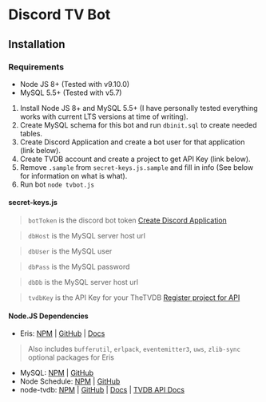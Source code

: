 # Discord TV Bot

## Installation

### Requirements
* Node JS 8+ (Tested with v9.10.0)
* MySQL 5.5+ (Tested with v5.7)

1. Install Node JS 8+ and MySQL 5.5+ (I have personally tested everything works with current LTS versions at time of writing).
2. Create MySQL schema for this bot and run `dbinit.sql` to create needed tables.
3. Create Discord Application and create a bot user for that application (link below).
4. Create TVDB account and create a project to get API Key (link below).
5. Remove `.sample` from `secret-keys.js.sample` and fill in info (See below for information on what is what).
6. Run bot `node tvbot.js`

#### secret-keys.js
> `botToken` is the discord bot token [Create Discord Application](https://discordapp.com/developers/applications/me/create)

> `dbHost` is the MySQL server host url

> `dbUser` is the MySQL user

> `dbPass` is the MySQL password

> `dbDb` is the MySQL server host url

> `tvdbKey` is the API Key for your TheTVDB [Register project for API](https://www.thetvdb.com/?tab=apiregister)

#### Node.JS Dependencies
* Eris: [NPM](https://www.npmjs.com/package/eris) | [GitHub](https://github.com/abalabahaha/eris) | [Docs](https://abal.moe/Eris/docs/getting-started)
> Also includes `bufferutil`, `erlpack`, `eventemitter3`, `uws`, `zlib-sync` optional packages for Eris
* MySQL: [NPM](https://www.npmjs.com/package/mysql) | [GitHub](https://github.com/mysqljs/mysql)
* Node Schedule: [NPM](https://www.npmjs.com/package/node-schedule) | [GitHub](https://github.com/node-schedule/node-schedule)
* node-tvdb: [NPM](https://www.npmjs.com/package/node-tvdb) | [GitHub](https://github.com/edwellbrook/node-tvdb) | [Docs](https://edwellbrook.github.io/node-tvdb/) | [TVDB API Docs](https://api.thetvdb.com/swagger)